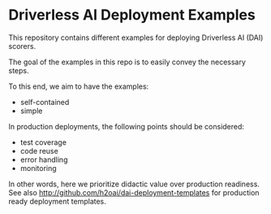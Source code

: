 # Driverless AI Deployment Examples

This repository contains different examples for deploying Driverless AI (DAI) scorers.

The goal of the examples in this repo is to easily convey the necessary steps.

To this end, we aim to have the examples:
 - self-contained
 - simple

In production deployments, the following points should be considered:
 - test coverage
 - code reuse
 - error handling
 - monitoring

In other words, here we prioritize didactic value over production readiness.
See also http://github.com/h2oai/dai-deployment-templates for production ready
deployment templates.

